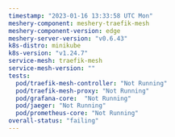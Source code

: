 ```yaml
---
timestamp: "2023-01-16 13:33:58 UTC Mon"
meshery-component: meshery-traefik-mesh
meshery-component-version: edge
meshery-server-version: "v0.6.43"
k8s-distro: minikube
k8s-version: "v1.24.7"
service-mesh: traefik-mesh
service-mesh-version: ""
tests:
  pod/traefik-mesh-controller: "Not Running"
  pod/traefik-mesh-proxy: "Not Running"
  pod/grafana-core:  "Not Running"
  pod/jaeger: "Not Running"
  pod/prometheus-core: "Not Running" 
overall-status: "failing"
---
```

